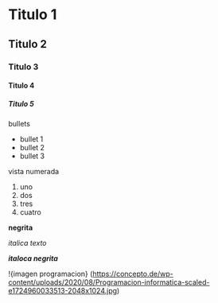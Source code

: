 # Titulo 1
## Titulo 2
### Titulo 3
#### Titulo 4
##### Titulo 5


bullets

* bullet 1
* bullet 2
* bullet 3

vista numerada
1. uno
2. dos
3. tres
4. cuatro

**negrita**

_italica texto_

**_italoca negrita_**

!{imagen programacion} (https://concepto.de/wp-content/uploads/2020/08/Programacion-informatica-scaled-e1724960033513-2048x1024.jpg)
